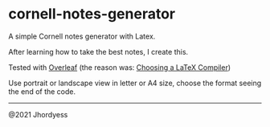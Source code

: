 # cornell-notes-generator

A simple Cornell notes generator with Latex.

After learning how to take the best notes, I create this.

Tested with [Overleaf](https://www.overleaf.com/) (the reason was: [Choosing a LaTeX Compiler](https://www.overleaf.com/learn/latex/Choosing_a_LaTeX_Compiler))

Use portrait or landscape view in letter or A4 size, choose the format seeing the end of the code.

- - -
@2021 Jhordyess
